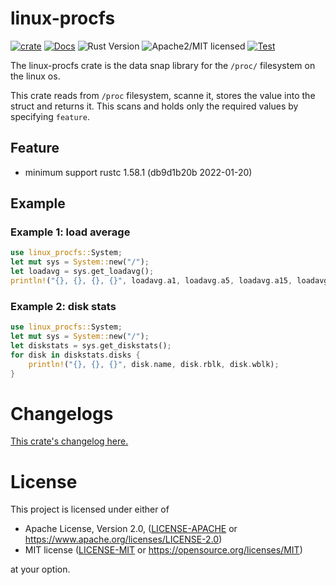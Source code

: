 # linux-procfs

[![crate][crate-image]][crate-link]
[![Docs][docs-image]][docs-link]
![Rust Version][rustc-image]
![Apache2/MIT licensed][license-image]
[![Test][test-image]][test-link]

The linux-procfs crate is the data snap library for the `/proc/` filesystem on the linux os.

This crate reads from `/proc` filesystem, scanne it, stores the value into the struct and returns it. This scans and holds only the required values by specifying `feature`.

## Feature

- minimum support rustc 1.58.1 (db9d1b20b 2022-01-20)

## Example

### Example 1: load average

```rust
use linux_procfs::System;
let mut sys = System::new("/");
let loadavg = sys.get_loadavg();
println!("{}, {}, {}, {}", loadavg.a1, loadavg.a5, loadavg.a15, loadavg.last_pid);
```

### Example 2: disk stats

```rust
use linux_procfs::System;
let mut sys = System::new("/");
let diskstats = sys.get_diskstats();
for disk in diskstats.disks {
    println!("{}, {}, {}", disk.name, disk.rblk, disk.wblk);
}
```

# Changelogs

[This crate's changelog here.](https://github.com/aki-akaguma/linux-procfs/blob/main/CHANGELOG.md)

# License

This project is licensed under either of

 * Apache License, Version 2.0, ([LICENSE-APACHE](LICENSE-APACHE) or
   https://www.apache.org/licenses/LICENSE-2.0)
 * MIT license ([LICENSE-MIT](LICENSE-MIT) or
   https://opensource.org/licenses/MIT)

at your option.

[//]: # (badges)

[crate-image]: https://img.shields.io/crates/v/linux-procfs.svg
[crate-link]: https://crates.io/crates/linux-procfs
[docs-image]: https://docs.rs/linux-procfs/badge.svg
[docs-link]: https://docs.rs/linux-procfs/
[rustc-image]: https://img.shields.io/badge/rustc-1.56+-blue.svg
[license-image]: https://img.shields.io/badge/license-Apache2.0/MIT-blue.svg
[test-image]: https://github.com/aki-akaguma/linux-procfs/actions/workflows/test.yml/badge.svg
[test-link]: https://github.com/aki-akaguma/linux-procfs/actions/workflows/test.yml
